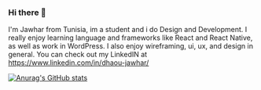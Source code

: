 ### Hi there 👋

I'm Jawhar from Tunisia, im a student and i do Design and Development. I really enjoy learning language and frameworks like React and React Native, as well as work in WordPress.
I also enjoy wireframing, ui, ux, and design in general. You can check out my LinkedIN at https://www.linkedin.com/in/dhaou-jawhar/

[![Anurag's GitHub stats](https://github-readme-stats.vercel.app/api?username=Dhaou-Jawhar)](https://github.com/anuraghazra/github-readme-stats)
